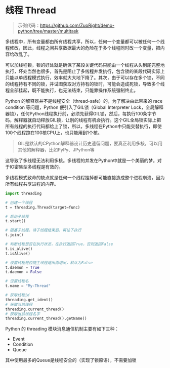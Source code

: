 # 线程 Thread

> 示例代码：<https://github.com/ZuoRight/demo-python/tree/master/multitask>

多线程中，所有变量都由所有线程共享，所以，任何一个变量都可以被任何一个线程修改，因此，线程之间共享数据最大的危险在于多个线程同时改一个变量，把内容给改乱了。

可以加线程锁，锁的好处就是确保了某段关键代码只能由一个线程从头到尾完整地执行，坏处当然也很多，首先是阻止了多线程并发执行，包含锁的某段代码实际上只能以单线程模式执行，效率就大大地下降了。其次，由于可以存在多个锁，不同的线程持有不同的锁，并试图获取对方持有的锁时，可能会造成死锁，导致多个线程全部挂起，既不能执行，也无法结束，只能靠操作系统强制终止。

Python 的解释器并不是线程安全（thread-safe）的，为了解决由此带来的 race condition 等问题，Python 便引入了GIL锁（Global Interpreter Lock，全局解释器锁），任何Python线程执行前，必须先获得GIL锁，然后，每执行100条字节码，解释器就自动释放GIL锁，让别的线程有机会执行。这个GIL全局锁实际上把所有线程的执行代码都给上了锁，所以，多线程在Python中只能交替执行，即使100个线程跑在100核CPU上，也只能用到1个核。

> GIL是默认的CPython解释器设计历史遗留问题，要真正利用多核，可以用其他的解释器，比如PyPy、JPython等

这导致了多线程无法利用多核。多线程的并发在Python中就是一个美丽的梦。对于IO密集型多线程是有效的。

多线程模式致命的缺点就是任何一个线程挂掉都可能直接造成整个进程崩溃，因为所有线程共享进程的内存。

```python
import threading

# 创建一个线程
t = threading.Thread(target=func)

# 启动子线程
t.start()

# 阻塞子线程，待子线程结束后，再往下执行
t.join()

# 判断线程是否在执行状态，在执行返回True，否则返回False
t.is_alive()
t.isAlive()

# 设置线程是否随主线程退出而退出，默认为False
t.daemon = True
t.daemon = False

# 设置线程名
t.name = "My-Thread"

# 获取线程id
threading.get_ident()
# 获取当前线程
threading.current_thread()
# 获取当前线程名字
threading.current_thread().getName()
```

Python 的 threading 模块消息通信机制主要有如下三种：

- Event
- Condition
- Queue

其中使用最多的Queue是线程安全的（实现了锁原语），不需要加锁

